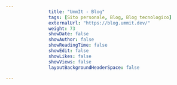 ---
                title: "UmmIt - Blog"
                tags: [Sito personale, Blog, Blog tecnologico]
                externalUrl: "https://blog.ummit.dev/"
                weight: 73
                showDate: false
                showAuthor: false
                showReadingTime: false
                showEdit: false
                showLikes: false
                showViews: false
                layoutBackgroundHeaderSpace: false
                ---

